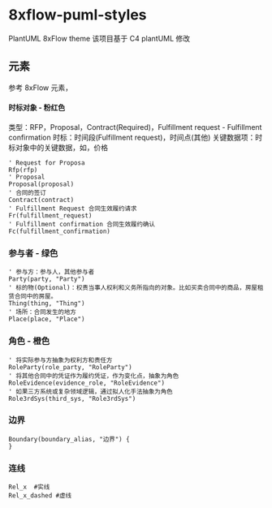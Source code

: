 # 8xflow-puml-styles

PlantUML 8xFlow theme 
该项目基于 C4 plantUML 修改

## 元素

参考 8xFlow 元素，


#### 时标对象 - 粉红色
类型：RFP，Proposal，Contract(Required)，Fulfillment request - Fulfillment confirmation
时标：时间段(Fulfillment request)，时间点(其他)
关键数据项：时标对象中的关键数据，如，价格
```puml
' Request for Proposa
Rfp(rfp)
' Proposal
Proposal(proposal) 
' 合同的签订
Contract(contract) 
' Fulfillment Request 合同生效履约请求
Fr(fulfillment_request) 
' Fulfillment confirmation 合同生效履约确认
Fc(fulfillment_confirmation) 
```

### 参与者 - 绿色
```puml
' 参与方：参与人，其他参与者
Party(party, "Party") 
' 标的物(Optional)：权责当事人权利和义务所指向的对象。比如买卖合同中的商品，房屋租赁合同中的房屋。
Thing(thing, "Thing") 
' 场所：合同发生的地方
Place(place, "Place")
```

### 角色 -  橙色
```puml
' 将实际参与方抽象为权利方和责任方
RoleParty(role_party, "RoleParty") 
' 将其他合同中的凭证作为履约凭证，作为变化点，抽象为角色
RoleEvidence(evidence_role, "RoleEvidence")
' 如果三方系统或复杂领域逻辑，通过拟人化手法抽象为角色
Role3rdSys(third_sys, "Role3rdSys") 
``` 

### 边界
```puml
Boundary(boundary_alias, "边界") {
}
```

### 连线
```puml
Rel_x  #实线
Rel_x_dashed #虚线
```
